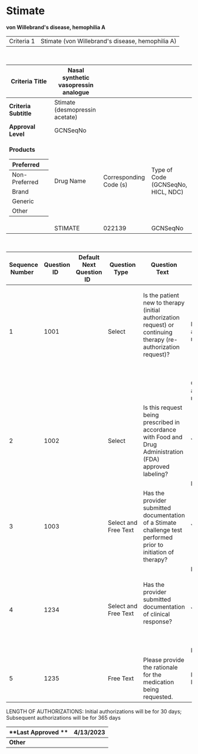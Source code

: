 # Stimate

**von Willebrand's disease, hemophilia A**

|            |                                                  |
| ---------- | ------------------------------------------------ |
| Criteria 1 | Stimate (von Willebrand's disease, hemophilia A) |

  

<table>
<thead>
<tr class="header">
<th><strong>Criteria Title</strong></th>
<th>Nasal synthetic vasopressin analogue</th>
<th></th>
<th></th>
</tr>
</thead>
<tbody>
<tr class="odd">
<td><strong>Criteria Subtitle</strong></td>
<td>Stimate (desmopressin acetate)</td>
<td></td>
<td></td>
</tr>
<tr class="even">
<td><strong>Approval Level</strong></td>
<td>GCNSeqNo</td>
<td></td>
<td></td>
</tr>
<tr class="odd">
<td><p><strong>Products</strong></p>
<table>
<thead>
<tr class="header">
<th>Preferred</th>
<th></th>
</tr>
</thead>
<tbody>
<tr class="odd">
<td>Non-Preferred</td>
<td></td>
</tr>
<tr class="even">
<td>Brand</td>
<td></td>
</tr>
<tr class="odd">
<td>Generic</td>
<td></td>
</tr>
<tr class="even">
<td>Other</td>
<td></td>
</tr>
</tbody>
</table></td>
<td>Drug Name</td>
<td>Corresponding Code (s)</td>
<td>Type of Code (GCNSeqNo, HICL, NDC)</td>
</tr>
<tr class="even">
<td></td>
<td>STIMATE</td>
<td>022139</td>
<td>GCNSeqNo</td>
</tr>
</tbody>
</table>

  

<table>
<thead>
<tr class="header">
<th><strong>Sequence Number</strong>  </th>
<th><strong>Question ID</strong>  </th>
<th><strong>Default Next Question ID</strong>  </th>
<th><strong>Question Type</strong>  </th>
<th><strong>Question Text</strong>  </th>
<th><strong>Choice Text</strong>  </th>
<th><strong>Next Question ID</strong>  </th>
</tr>
</thead>
<tbody>
<tr class="odd">
<td>1  </td>
<td>1001  </td>
<td>  </td>
<td>Select  </td>
<td><p>Is the patient new to therapy (initial authorization request) or continuing therapy (re-authorization request)?   </p>
<p> </p></td>
<td>New Start (initial authorization request)</td>
<td>1002 </td>
</tr>
<tr class="even">
<td></td>
<td></td>
<td></td>
<td></td>
<td></td>
<td>Continuation (re-authorization request)     </td>
<td>1234</td>
</tr>
<tr class="odd">
<td>2  </td>
<td>1002  </td>
<td></td>
<td>Select  </td>
<td>Is this request being prescribed in accordance with Food and Drug Administration (FDA) approved labeling?    </td>
<td>Y  </td>
<td>1003 </td>
</tr>
<tr class="even">
<td></td>
<td></td>
<td></td>
<td></td>
<td></td>
<td>N</td>
<td>1235</td>
</tr>
<tr class="odd">
<td>3  </td>
<td>1003  </td>
<td>  </td>
<td>Select and Free Text  </td>
<td>Has the provider submitted documentation of a Stimate challenge test performed prior to initiation of therapy?</td>
<td>Y  </td>
<td>END (Approve x 30 days)</td>
</tr>
<tr class="even">
<td></td>
<td></td>
<td></td>
<td></td>
<td></td>
<td>N  </td>
<td>1235 </td>
</tr>
<tr class="odd">
<td>4</td>
<td>1234  </td>
<td></td>
<td>Select and Free Text  </td>
<td><p>Has the provider submitted documentation of clinical response?</p>
<p> </p></td>
<td>Y  </td>
<td>END (Approve x 365 days) </td>
</tr>
<tr class="even">
<td></td>
<td></td>
<td></td>
<td></td>
<td></td>
<td>N  </td>
<td>1235 </td>
</tr>
<tr class="odd">
<td>5</td>
<td>1235  </td>
<td>  </td>
<td>Free Text  </td>
<td>Please provide the rationale for the medication being requested.   </td>
<td>END (Pending Manual Review) </td>
<td></td>
</tr>
</tbody>
</table>

LENGTH OF AUTHORIZATIONS: Initial authorizations will be for 30 days;
Subsequent authorizations will be for 365 days 

| **Last Approved ** | 4/13/2023 |
| ------------------ | --------- |
| **Other**          |           |
